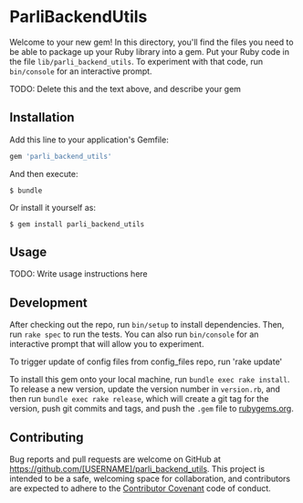 # ParliBackendUtils

Welcome to your new gem! In this directory, you'll find the files you need to be able to package up your Ruby library into a gem. Put your Ruby code in the file `lib/parli_backend_utils`. To experiment with that code, run `bin/console` for an interactive prompt.

TODO: Delete this and the text above, and describe your gem

## Installation

Add this line to your application's Gemfile:

```ruby
gem 'parli_backend_utils'
```

And then execute:

    $ bundle

Or install it yourself as:

    $ gem install parli_backend_utils

## Usage

TODO: Write usage instructions here

## Development

After checking out the repo, run `bin/setup` to install dependencies. Then, run `rake spec` to run the tests. You can also run `bin/console` for an interactive prompt that will allow you to experiment.

To trigger update of config files from config_files repo, run 'rake update'

To install this gem onto your local machine, run `bundle exec rake install`. To release a new version, update the version number in `version.rb`, and then run `bundle exec rake release`, which will create a git tag for the version, push git commits and tags, and push the `.gem` file to [rubygems.org](https://rubygems.org).

## Contributing

Bug reports and pull requests are welcome on GitHub at https://github.com/[USERNAME]/parli_backend_utils. This project is intended to be a safe, welcoming space for collaboration, and contributors are expected to adhere to the [Contributor Covenant](http://contributor-covenant.org) code of conduct.

